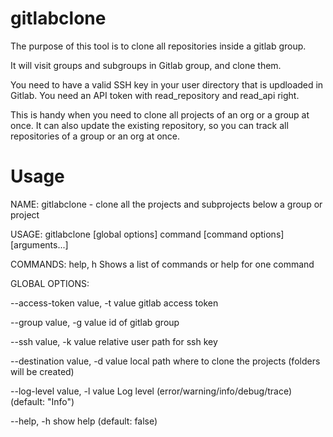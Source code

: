 # gitlabclone
The purpose of this tool is to clone all repositories inside a gitlab group.

It will visit groups and subgroups in Gitlab group, and clone them.

You need to have a valid SSH key in your user directory that is updloaded in Gitlab.
You need an API token with read_repository and read_api right.

This is handy when you need to clone all projects of an org or a group at once. It can also update the existing repository, so you can track all repositories of a group or an org at once.

# Usage
NAME:
   gitlabclone - clone all the projects and subprojects below a group or project

USAGE:
   gitlabclone [global options] command [command options] [arguments...]

COMMANDS:
   help, h  Shows a list of commands or help for one command

GLOBAL OPTIONS:

   --access-token value, -t value  gitlab access token
 
   --group value, -g value         id of gitlab group
 
   --ssh value, -k value           relative user path for ssh key
   
   --destination value, -d value   local path where to clone the projects (folders will be created)
   
   --log-level value, -l value     Log level (error/warning/info/debug/trace) (default: "Info")
   
   --help, -h                      show help (default: false)


